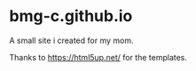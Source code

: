 # bmg-c.github.io
A small site i created for my mom.

Thanks to https://html5up.net/ for the templates.
